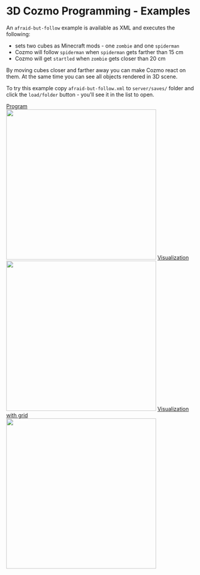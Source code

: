 # 3D Cozmo Programming - Examples

An `afraid-but-follow` example is available as XML and executes the following:
- sets two cubes as Minecraft mods - one `zombie` and one `spiderman`
- Cozmo will follow `spiderman` when `spiderman` gets farther than 15 cm
- Cozmo will get `startled` when `zombie` gets closer than 20 cm

By moving cubes closer and farther away you can make Cozmo react on them. At the same time you can see all objects rendered in 3D scene.

To try this example copy `afraid-but-follow.xml` to `server/saves/` folder and click the `load/folder` button - you'll see it in the list to open.

<a href="https://github.com/maxosprojects/cozmo-blockly/raw/master/gallery/afraid-but-follow-program.png">
Program<br/><img src="https://github.com/maxosprojects/cozmo-blockly/raw/master/gallery/afraid-but-follow-program.png" width="400"/></a>

<a href="https://github.com/maxosprojects/cozmo-blockly/raw/master/gallery/afraid-but-follow-3d.jpg">
Visualization<br/><img src="https://github.com/maxosprojects/cozmo-blockly/raw/master/gallery/afraid-but-follow-3d.jpg" width="400"/></a>

<a href="https://github.com/maxosprojects/cozmo-blockly/raw/master/gallery/afraid-but-follow-3d-grid.png">
Visualization with grid<br/><img src="https://github.com/maxosprojects/cozmo-blockly/raw/master/gallery/afraid-but-follow-3d-grid.png" width="400"/></a>
